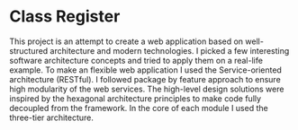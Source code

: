 # Class Register
This project is an attempt to create a web application based on well-structured architecture and modern technologies. 
I picked a few interesting software architecture concepts and tried to apply them on a real-life example. 
To make an flexible web application I used the Service-oriented architecture (RESTful). 
I followed package by feature approach to ensure high modularity of the web services. 
The high-level design solutions were inspired by the hexagonal architecture principles to make code fully decoupled from the framework. 
In the core of each module I used the three-tier architecture.
